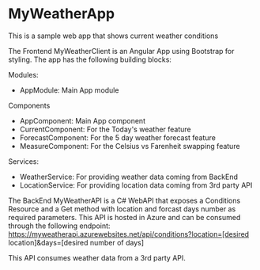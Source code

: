 # MyWeatherApp
This is a sample web app that shows current weather conditions

The Frontend MyWeatherClient is an Angular App using Bootstrap for styling. The app has the following building blocks:

Modules:
- AppModule: Main App module

Components
- AppComponent: Main App component
- CurrentComponent: For the Today's weather feature
- ForecastComponent: For the 5 day weather forecast feature
- MeasureComponent: For the Celsius vs Farenheit swapping feature

Services:
- WeatherService: For providing weather data coming from BackEnd
- LocationService: For providing location data coming from 3rd party API

The BackEnd MyWeatherAPI is a C# WebAPI that exposes a Conditions Resource and a Get method with location and forcast days number as required parameters. This API is hosted in Azure and can be consumed through the following endpoint: https://myweatherapi.azurewebsites.net/api/conditions?location=[desired location]&days=[desired number of days]

This API consumes weather data from a 3rd party API.

